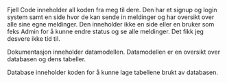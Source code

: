 Fjell
Code inneholder all koden fra meg til dere. Den har et signup og login system samt en side hvor de kan sende in meldinger og har oversikt over alle sine egne meldinger. Den inneholder ikke en side eller en bruker som feks Admin for å kunne endre status og se alle meldinger. Det fikk jeg desvere ikke tid til.

Dokumentasjon inneholder datamodellen. Datamodellen er en oversikt over databasen og dens tabeller.

Database inneholder koden for å kunne lage tabellene brukt av databasen.
